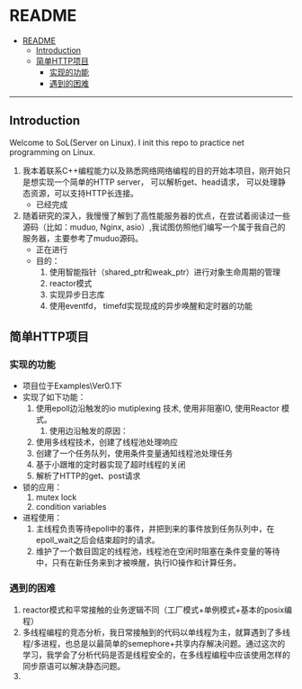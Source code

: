 # README

- [README](#README)
  - [Introduction](#Introduction)
  - [简单HTTP项目](#%E7%AE%80%E5%8D%95HTTP%E9%A1%B9%E7%9B%AE)
    - [实现的功能](#%E5%AE%9E%E7%8E%B0%E7%9A%84%E5%8A%9F%E8%83%BD)
    - [遇到的困难](#%E9%81%87%E5%88%B0%E7%9A%84%E5%9B%B0%E9%9A%BE)

---

## Introduction

Welcome to SoL(Server on Linux). I init this repo to practice net programming on Linux.

1. 我本着联系C++编程能力以及熟悉网络网络编程的目的开始本项目，刚开始只是想实现一个简单的HTTP server， 可以解析get、head请求， 可以处理静态资源，可以支持HTTP长连接。
   - 已经完成
2. 随着研究的深入，我慢慢了解到了高性能服务器的优点，在尝试着阅读过一些源码（比如：muduo, Nginx, asio）,我试图仿照他们编写一个属于我自己的服务器，主要参考了muduo源码。
   - 正在进行
   - 目的：
     1. 使用智能指针（shared_ptr和weak_ptr）进行对象生命周期的管理
     2. reactor模式
     3. 实现异步日志库
     4. 使用eventfd， timefd实现现成的异步唤醒和定时器的功能

## 简单HTTP项目

### 实现的功能

- 项目位于Examples\Ver0.1下
- 实现了如下功能：
  1. 使用epoll边沿触发的io mutiplexing 技术, 使用非阻塞IO, 使用Reactor 模式。
      1. 使用边沿触发的原因：
  2. 使用多线程技术，创建了线程池处理响应
  3. 创建了一个任务队列，使用条件变量通知线程池处理任务
  4. 基于小跟堆的定时器实现了超时线程的关闭
  5. 解析了HTTP的get、post请求
- 锁的应用：
  1. mutex lock
  2. condition variables
- 进程使用：
  1. 主线程负责等待epoll中的事件，并把到来的事件放到任务队列中，在epoll_wait之后会结束超时的请求。
  2. 维护了一个数目固定的线程池，线程池在空闲时阻塞在条件变量的等待中，只有在新任务来到才被唤醒，执行IO操作和计算任务。
  
### 遇到的困难

1. reactor模式和平常接触的业务逻辑不同（工厂模式+单例模式+基本的posix编程）
2. 多线程编程的竞态分析，我日常接触到的代码以单线程为主，就算遇到了多线程/多进程，也总是以最简单的semephore+共享内存解决问题。通过这次的学习，我学会了分析代码是否是线程安全的，在多线程编程中应该使用怎样的同步原语可以解决静态问题。
3. 
